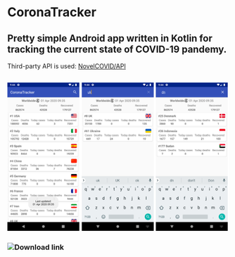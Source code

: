 # CoronaTracker
## Pretty simple Android app written in Kotlin for tracking the current state of COVID-19 pandemy.
Third-party API is used: [NovelCOVID/API](https://github.com/NovelCOVID/API)
## ![Screenshots](https://github.com/terentyevkirill/corona-tracker-android/blob/master/corona_screen.png)
### ![Download link](https://www.getjar.com/categories/news-and-weather-apps/world-news/CoronaTracker-976351)
